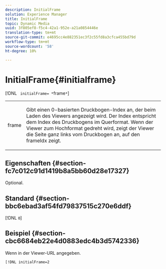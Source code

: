 ```yaml
---
description: InitialFrame
solution: Experience Manager
title: InitialFrame
topic: Dynamic Media
uuid: 3f805ef8-f5c4-42a1-952e-a21a0854446e
translation-type: tm+mt
source-git-commit: e4695cc4e882351ec3f2c55fd8a3cfca455bd79d
workflow-type: tm+mt
source-wordcount: '58'
ht-degree: 10%

---
```



# InitialFrame{#initialframe}

[!DNL ` initialFrame= *`frame`*`]

<table id="table_06B5F795889E402FB6BCEA4D882E1422"> 
 <tbody> 
  <tr> 
   <td colname="col1"> <p> <span class="codeph"><span class="varname"> frame</span></span> </p> </td> 
   <td colname="col2"> <p> Gibt einen 0-basierten Druckbogen-Index an, der beim Laden des Viewers angezeigt wird. Der Index entspricht dem Index des Druckbogens im Querformat. Wenn der Viewer zum Hochformat gedreht wird, zeigt der Viewer die Seite ganz links vom Druckbogen an, auf den <span class="codeph"> frameIdx</span> zeigt. </p> </td> 
  </tr> 
 </tbody> 
</table>

## Eigenschaften {#section-fc7c012c91d1419b8a5bb60d28e17327}

Optional.

## Standard {#section-bbc6ebad3af54fd79837515c270e6ddf}

[!DNL `0`]

## Beispiel {#section-cbc6684eb22e4d0883edc4b3d5742336}

Wenn in der Viewer-URL angegeben.

```
[!DNL initialFrame=2
```

